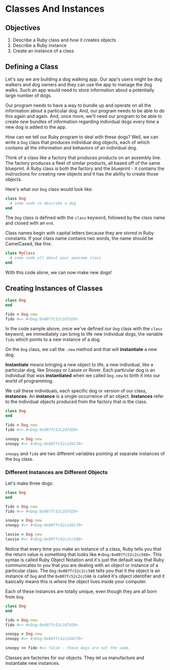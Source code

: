 # Classes And Instances

## Objectives

1. Describe a Ruby class and how it creates objects
2. Describe a Ruby instance 
3. Create an instance of a class

## Defining a Class

Let's say we are building a dog walking app. Our app's users might be dog walkers and dog owners and they can use the app to manage the dog walks. Such an app would need to store information about a potentially large number of dogs.

Our program needs to have a way to bundle up and operate on all the information about a particular dog. And, our program needs to be able to do this again and again. And, once more, we'll need our program to be able to create *new* bundles of information regarding individual dogs every time a new dog is added to the app.

How can we tell our Ruby program to deal with these dogs? Well, we can write a `Dog` class that produces individual dog objects, each of which contains all the information and behaviors of an individual dog.

Think of a class like a factory that produces products on an assembly line. The factory produces a fleet of similar products, all based off of the same blueprint. A Ruby class is both the factory and the blueprint - it contains the instructions for creating new objects and it has the ability to create those objects.

Here's what our `Dog` class would look like:

```ruby
class Dog
  # some code to describe a dog
end
```

The `Dog` class is defined with the `class` keyword, followed by the class name and closed with an `end`.

Class names begin with capital letters because they are stored in Ruby constants. If your class name contains two words, the name should be CamelCased, like this:

```ruby
class MyClass
  # some code all about your awesome class
end
```

With this code alone, we can now make new dogs!

## Creating Instances of Classes

```ruby
class Dog
end

fido = Dog.new
fido #=> #<Dog:0x007fc52c2d7d20>
```

In the code sample above, once we've defined our `Dog` class with the `class` keyword, we immediately can bring to life new individual dogs, the variable `fido` which points to a new instance of a dog.

On the `Dog` class, we call the `.new` method and that will **instantiate** a new dog.

**Instantiate** means bringing a new object to life, a new individual, like a particular dog, like Snoopy or Lassie or Rover. Each particular dog is an individual that was **instantiated** when we called `Dog.new` to birth it into our world of programming.

We call these individuals, each specific dog or version of our class, **instances**. An **instance** is a single occurrence of an object. **Instances** refer to the individual objects produced from the factory that is the class.

```ruby
class Dog
end

fido = Dog.new
fido #=> #<Dog:0x007fc52c2d7d20>

snoopy = Dog.new
snoopy #=> #<Dog:0x007fc52c2d4170>
```

`snoopy` and `fido` are two different variables pointing at separate instances of the `Dog` class.

### Different Instances are Different Objects

Let's make three dogs:

```ruby
class Dog
end

fido = Dog.new
fido #=> #<Dog:0x007fc52c2d7d20>

snoopy = Dog.new
snoopy #=> #<Dog:0x007fc52c2d4170>

lassie = Dog.new
lassie #=> #<Dog:0x007fc52c2cc588>
```

Notice that every time you make an instance of a class, Ruby tells you that the return value is something that looks like `#<Dog:0x007fc52c2cc588>`. This syntax is called Ruby Object Notation and it's just the default way that Ruby communicates to you that you are dealing with an object or instance of a particular class. The `Dog:0x007fc52c2cc588` tells you that it the object is an instance of `Dog` and the `0x007fc52c2cc588` is called it's object identifier and it basically means this is where the object lives inside your computer.

Each of these instances are totally unique, even though they are all born from `Dog`.

```ruby
class Dog
end

fido = Dog.new
fido #=> #<Dog:0x007fc52c2d7d20>

snoopy = Dog.new
snoopy #=> #<Dog:0x007fc52c2d4170>

snoopy == fido #=> false - these dogs are not the same.
```

Classes are factories for our objects. They let us manufacture and instantiate new instances.
